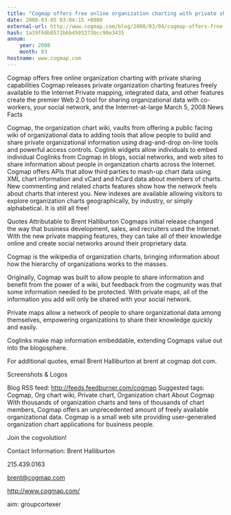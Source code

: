 ```yaml
---
title: "Cogmap offers free online organization charting with private sharing capabilities"
date: 2008-03-05 03:04:15 +0000
external-url: http://www.cogmap.com/blog/2008/03/04/cogmap-offers-free-online-organization-charting-with-private-sharing-capabilities/
hash: 1a39f60b8571b6b4503273bcc90e3435
annum:
    year: 2008
    month: 03
hostname: www.cogmap.com
---
```


Cogmap offers free online organization charting with private sharing capabilities
Cogmap releases private organization charting features freely available to the Internet
Private mapping, integrated data, and other features create the premier Web 2.0 tool for sharing organizational data with co-workers, your social network, and the Internet-at-large
March 5, 2008
News Facts

Cogmap, the organization chart wiki, vaults from offering a public facing wiki of organizational data to adding tools that allow people to build and share private organizational information using drag-and-drop on-line tools and powerful access controls.
Coglink widgets allow individuals to embed individual Coglinks from Cogmap in blogs, social networks, and web sites to share information about people in organization charts across the Internet.
Cogmap offers APIs that allow third parties to mash-up chart data using XML chart information and vCard and hCard data about members of charts.
New commenting and related charts features show how the network feels about charts that interest you.
New indexes are available allowing visitors to explore organization charts geographically, by industry, or simply alphabetical.
It is still all free!

Quotes Attributable to Brent Halliburton
Cogmaps initial release changed the way that business development, sales, and recruiters used the Internet.  With the new private mapping features, they can take all of their knowledge online and create social networks around their proprietary data.

Cogmap is the wikipedia of organization charts, bringing information about how the hierarchy of organizations works to the masses.

Originally, Cogmap was built to allow people to share information and benefit from the power of a wiki, but feedback from the cogmunity was that some information needed to be protected.  With private maps, all of the information you add will only be shared with your social network.

Private maps allow a network of people to share organizational data among themselves, empowering organizations to share their knowledge quickly and easily.

Coglinks make map information embeddable, extending Cogmaps value out into the blogosphere.

For additional quotes, email Brent Halliburton at brent at cogmap dot com.

Screenshots & Logos










Blog RSS feed: http://feeds.feedburner.com/cogmap
Suggested tags: Cogmap, Org chart wiki, Private chart, Organization chart
About Cogmap
With thousands of organization charts and tens of thousands of chart members, Cogmap offers an unprecedented amount of freely available organizational data.  Cogmap is a small web site providing user-generated organization chart applications for business people.

Join the cogvolution!

Contact Information:
Brent Halliburton

215.439.0163

brent@cogmap.com

http://www.cogmap.com/

aim: groupcortexer
